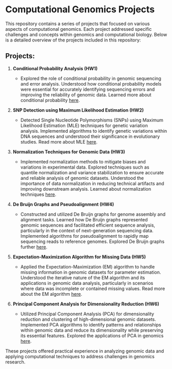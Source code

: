 # Computational Genomics Projects

This repository contains a series of projects that focused on various aspects of computational genomics. Each project addressed specific challenges and concepts within genomics and computational biology. Below is a detailed overview of the projects included in this repository:

## Projects:

1. **Conditional Probability Analysis (HW1)**
   - Explored the role of conditional probability in genomic sequencing and error analysis. Understood how conditional probability models were essential for accurately identifying sequencing errors and improving the reliability of genomic data. Learned more about conditional probability [here](https://www.probabilitycourse.com/chapter1/1_2_2_conditional_probability.php).

2. **SNP Detection using Maximum Likelihood Estimation (HW2)**
   - Detected Single Nucleotide Polymorphisms (SNPs) using Maximum Likelihood Estimation (MLE) techniques for genetic variation analysis. Implemented algorithms to identify genetic variations within DNA sequences and understood their significance in evolutionary studies. Read more about MLE [here](https://en.wikipedia.org/wiki/Maximum_likelihood_estimation).

3. **Normalization Techniques for Genomic Data (HW3)**
   - Implemented normalization methods to mitigate biases and variations in experimental data. Explored techniques such as quantile normalization and variance stabilization to ensure accurate and reliable analysis of genomic datasets. Understood the importance of data normalization in reducing technical artifacts and improving downstream analysis. Learned about normalization techniques [here](https://doi.org/10.1093/bib/bbv007).

4. **De Bruijn Graphs and Pseudoalignment (HW4)**
   - Constructed and utilized De Bruijn graphs for genome assembly and alignment tasks. Learned how De Bruijn graphs represented genomic sequences and facilitated efficient sequence analysis, particularly in the context of next-generation sequencing data. Implemented algorithms for pseudoalignment to rapidly map sequencing reads to reference genomes. Explored De Bruijn graphs further [here](https://en.wikipedia.org/wiki/De_Bruijn_graph).

5. **Expectation-Maximization Algorithm for Missing Data (HW5)**
   - Applied the Expectation-Maximization (EM) algorithm to handle missing information in genomic datasets for parameter estimation. Understood the iterative nature of the EM algorithm and its applications in genomic data analysis, particularly in scenarios where data was incomplete or contained missing values. Read more about the EM algorithm [here](https://en.wikipedia.org/wiki/Expectation%E2%80%93maximization_algorithm).

6. **Principal Component Analysis for Dimensionality Reduction (HW6)**
   - Utilized Principal Component Analysis (PCA) for dimensionality reduction and clustering of high-dimensional genomic datasets. Implemented PCA algorithms to identify patterns and relationships within genomic data and reduce its dimensionality while preserving its essential features. Explored the applications of PCA in genomics [here](https://www.nature.com/articles/nrg896).

These projects offered practical experience in analyzing genomic data and applying computational techniques to address challenges in genomics research.
